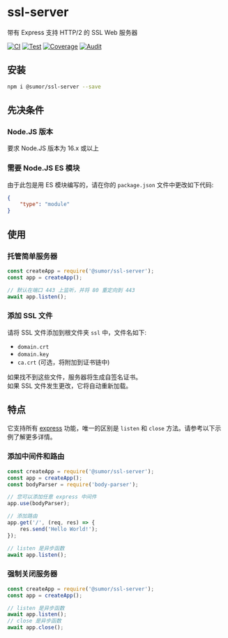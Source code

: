 # ssl-server
带有 Express 支持 HTTP/2 的 SSL Web 服务器

[![CI](https://github.com/sumor-cloud/ssl-server/actions/workflows/ci.yml/badge.svg)](https://github.com/sumor-cloud/ssl-server/actions/workflows/ci.yml)
[![Test](https://github.com/sumor-cloud/ssl-server/actions/workflows/ut.yml/badge.svg)](https://github.com/sumor-cloud/ssl-server/actions/workflows/ut.yml)
[![Coverage](https://github.com/sumor-cloud/ssl-server/actions/workflows/coverage.yml/badge.svg)](https://github.com/sumor-cloud/ssl-server/actions/workflows/coverage.yml)
[![Audit](https://github.com/sumor-cloud/ssl-server/actions/workflows/audit.yml/badge.svg)](https://github.com/sumor-cloud/ssl-server/actions/workflows/audit.yml)

## 安装
```bash
npm i @sumor/ssl-server --save
```

## 先决条件

### Node.JS 版本
要求 Node.JS 版本为 16.x 或以上

### 需要 Node.JS ES 模块
由于此包是用 ES 模块编写的，请在你的 ```package.json``` 文件中更改如下代码:
```json
{
    "type": "module"
}
```

## 使用

### 托管简单服务器

```javascript
const createApp = require('@sumor/ssl-server');
const app = createApp();

// 默认在端口 443 上监听，并将 80 重定向到 443
await app.listen();
```


### 添加 SSL 文件
请将 SSL 文件添加到根文件夹 ```ssl``` 中，文件名如下:
- ```domain.crt```
- ```domain.key```
- ```ca.crt``` (可选，将附加到证书链中)

如果找不到这些文件，服务器将生成自签名证书。  
如果 SSL 文件发生更改，它将自动重新加载。
## 特点

它支持所有 [express](https://www.npmjs.com/package/express) 功能，唯一的区别是 ```listen``` 和 ```close``` 方法。请参考以下示例了解更多详情。

### 添加中间件和路由

```javascript
const createApp = require('@sumor/ssl-server');
const app = createApp();
const bodyParser = require('body-parser');

// 您可以添加任意 express 中间件
app.use(bodyParser);

// 添加路由
app.get('/', (req, res) => {
    res.send('Hello World!');
});

// listen 是异步函数
await app.listen();
```

### 强制关闭服务器

```javascript
const createApp = require('@sumor/ssl-server');
const app = createApp();

// listen 是异步函数
await app.listen();
// close 是异步函数
await app.close();
```